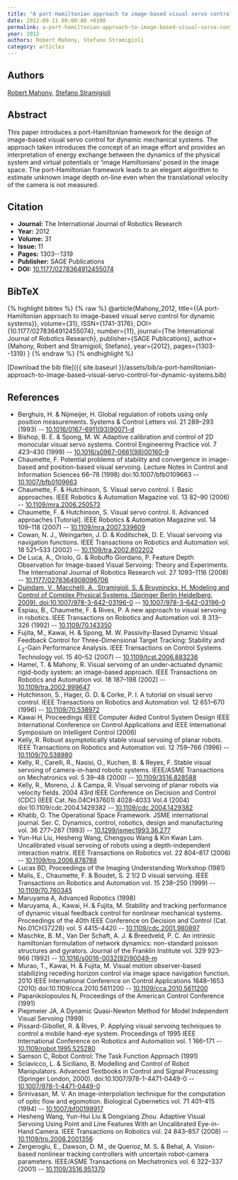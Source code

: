 ```yaml
---
title: "A port-Hamiltonian approach to image-based visual servo control for dynamic systems"
date: 2012-09-11 00:00:00 +0100
permalink: a-port-hamiltonian-approach-to-image-based-visual-servo-control-for-dynamic-systems
year: 2012
authors: Robert Mahony, Stefano Stramigioli
category: articles
---
```

 
## Authors
[Robert Mahony](authors/robert-mahony), [Stefano Stramigioli](authors/stefano-stramigioli)
 
## Abstract
 This paper introduces a port-Hamiltonian framework for the design of image-based visual servo control for dynamic mechanical systems. The approach taken introduces the concept of an image effort and provides an interpretation of energy exchange between the dynamics of the physical system and virtual potentials or ‘image Hamiltonians’ posed in the image space. The port-Hamiltonian framework leads to an elegant algorithm to estimate unknown image depth on-line even when the translational velocity of the camera is not measured. 
 
## Citation
- **Journal:** The International Journal of Robotics Research
- **Year:** 2012
- **Volume:** 31
- **Issue:** 11
- **Pages:** 1303--1319
- **Publisher:** SAGE Publications
- **DOI:** [10.1177/0278364912455074](https://doi.org/10.1177/0278364912455074)
 
## BibTeX
{% highlight bibtex %}
{% raw %}
@article{Mahony_2012,
  title={{A port-Hamiltonian approach to image-based visual servo control for dynamic systems}},
  volume={31},
  ISSN={1741-3176},
  DOI={10.1177/0278364912455074},
  number={11},
  journal={The International Journal of Robotics Research},
  publisher={SAGE Publications},
  author={Mahony, Robert and Stramigioli, Stefano},
  year={2012},
  pages={1303--1319}
}
{% endraw %}
{% endhighlight %}
 
[Download the bib file]({{ site.baseurl }}/assets/bib/a-port-hamiltonian-approach-to-image-based-visual-servo-control-for-dynamic-systems.bib)
 
## References
- Berghuis, H. & Nijmeijer, H. Global regulation of robots using only position measurements. Systems &amp; Control Letters vol. 21 289–293 (1993) -- [10.1016/0167-6911(93)90071-d](https://doi.org/10.1016/0167-6911(93)90071-d)
- Bishop, B. E. & Spong, M. W. Adaptive calibration and control of 2D monocular visual servo systems. Control Engineering Practice vol. 7 423–430 (1999) -- [10.1016/s0967-0661(98)00160-9](https://doi.org/10.1016/s0967-0661(98)00160-9)
- Chaumette, F. Potential problems of stability and convergence in image-based and position-based visual servoing. Lecture Notes in Control and Information Sciences 66–78 (1998) doi:10.1007/bfb0109663 -- [10.1007/bfb0109663](https://doi.org/10.1007/bfb0109663)
- Chaumette, F. & Hutchinson, S. Visual servo control. I. Basic approaches. IEEE Robotics &amp; Automation Magazine vol. 13 82–90 (2006) -- [10.1109/mra.2006.250573](https://doi.org/10.1109/mra.2006.250573)
- Chaumette, F. & Hutchinson, S. Visual servo control. II. Advanced approaches [Tutorial]. IEEE Robotics &amp; Automation Magazine vol. 14 109–118 (2007) -- [10.1109/mra.2007.339609](https://doi.org/10.1109/mra.2007.339609)
- Cowan, N. J., Weingarten, J. D. & Koditschek, D. E. Visual servoing via navigation functions. IEEE Transactions on Robotics and Automation vol. 18 521–533 (2002) -- [10.1109/tra.2002.802202](https://doi.org/10.1109/tra.2002.802202)
- De Luca, A., Oriolo, G. & Robuffo Giordano, P. Feature Depth Observation for Image-based Visual Servoing: Theory and                 Experiments. The International Journal of Robotics Research vol. 27 1093–1116 (2008) -- [10.1177/0278364908096706](https://doi.org/10.1177/0278364908096706)
- [Duindam, V., Macchelli, A., Stramigioli, S. & Bruyninckx, H. Modeling and Control of Complex Physical Systems. (Springer Berlin Heidelberg, 2009). doi:10.1007/978-3-642-03196-0](modeling-and-control-of-complex-physical-systems) -- [10.1007/978-3-642-03196-0](https://doi.org/10.1007/978-3-642-03196-0)
- Espiau, B., Chaumette, F. & Rives, P. A new approach to visual servoing in robotics. IEEE Transactions on Robotics and Automation vol. 8 313–326 (1992) -- [10.1109/70.143350](https://doi.org/10.1109/70.143350)
- Fujita, M., Kawai, H. & Spong, M. W. Passivity-Based Dynamic Visual Feedback Control for Three-Dimensional Target Tracking: Stability and $L_{2}$-Gain Performance Analysis. IEEE Transactions on Control Systems Technology vol. 15 40–52 (2007) -- [10.1109/tcst.2006.883236](https://doi.org/10.1109/tcst.2006.883236)
- Hamel, T. & Mahony, R. Visual servoing of an under-actuated dynamic rigid-body system: an image-based approach. IEEE Transactions on Robotics and Automation vol. 18 187–198 (2002) -- [10.1109/tra.2002.999647](https://doi.org/10.1109/tra.2002.999647)
- Hutchinson, S., Hager, G. D. & Corke, P. I. A tutorial on visual servo control. IEEE Transactions on Robotics and Automation vol. 12 651–670 (1996) -- [10.1109/70.538972](https://doi.org/10.1109/70.538972)
- Kawai H, Proceedings IEEE Computer Aided Control System Design IEEE International Conference on Control Applications and IEEE International Symposium on Intelligent Control (2006)
- Kelly, R. Robust asymptotically stable visual servoing of planar robots. IEEE Transactions on Robotics and Automation vol. 12 759–766 (1996) -- [10.1109/70.538980](https://doi.org/10.1109/70.538980)
- Kelly, R., Carelli, R., Nasisi, O., Kuchen, B. & Reyes, F. Stable visual servoing of camera-in-hand robotic systems. IEEE/ASME Transactions on Mechatronics vol. 5 39–48 (2000) -- [10.1109/3516.828588](https://doi.org/10.1109/3516.828588)
- Kelly, R., Moreno, J. & Campa, R. Visual servoing of planar robots via velocity fields. 2004 43rd IEEE Conference on Decision and Control (CDC) (IEEE Cat. No.04CH37601) 4028-4033 Vol.4 (2004) doi:10.1109/cdc.2004.1429382 -- [10.1109/cdc.2004.1429382](https://doi.org/10.1109/cdc.2004.1429382)
- Khatib, O. The Operational Space Framework. JSME international journal. Ser. C, Dynamics, control, robotics, design and manufacturing vol. 36 277–287 (1993) -- [10.1299/jsmec1993.36.277](https://doi.org/10.1299/jsmec1993.36.277)
- Yun-Hui Liu, Hesheng Wang, Chengyou Wang & Kin Kwan Lam. Uncalibrated visual servoing of robots using a depth-independent interaction matrix. IEEE Transactions on Robotics vol. 22 804–817 (2006) -- [10.1109/tro.2006.878788](https://doi.org/10.1109/tro.2006.878788)
- Lucas BD, Proceedings of the Imaging Understanding Workshop (1981)
- Malis, E., Chaumette, F. & Boudet, S. 2 1/2 D visual servoing. IEEE Transactions on Robotics and Automation vol. 15 238–250 (1999) -- [10.1109/70.760345](https://doi.org/10.1109/70.760345)
- Maruyama A, Advanced Robotics (1998)
- Maruyama, A., Kawai, H. & Fujita, M. Stability and tracking performance of dynamic visual feedback control for nonlinear mechanical systems. Proceedings of the 40th IEEE Conference on Decision and Control (Cat. No.01CH37228) vol. 5 4415–4420 -- [10.1109/cdc.2001.980897](https://doi.org/10.1109/cdc.2001.980897)
- Maschke, B. M., Van Der Schaft, A. J. & Breedveld, P. C. An intrinsic hamiltonian formulation of network dynamics: non-standard poisson structures and gyrators. Journal of the Franklin Institute vol. 329 923–966 (1992) -- [10.1016/s0016-0032(92)90049-m](https://doi.org/10.1016/s0016-0032(92)90049-m)
- Murao, T., Kawai, H. & Fujita, M. Visual motion observer-based stabilizing receding horizon control via image space navigation function. 2010 IEEE International Conference on Control Applications 1648–1653 (2010) doi:10.1109/cca.2010.5611200 -- [10.1109/cca.2010.5611200](https://doi.org/10.1109/cca.2010.5611200)
- Papanikolopoulos N, Proceedings of the American Control Conference (1991)
- Piepmeier JA, A Dynamic Quasi-Newton Method for Model Independent Visual Servoing (1999)
- Pissard-Gibollet, R. & Rives, P. Applying visual servoing techniques to control a mobile hand-eye system. Proceedings of 1995 IEEE International Conference on Robotics and Automation vol. 1 166–171 -- [10.1109/robot.1995.525280](https://doi.org/10.1109/robot.1995.525280)
- Samson C, Robot Control: The Task Function Approach (1991)
- Sciavicco, L. & Siciliano, B. Modelling and Control of Robot Manipulators. Advanced Textbooks in Control and Signal Processing (Springer London, 2000). doi:10.1007/978-1-4471-0449-0 -- [10.1007/978-1-4471-0449-0](https://doi.org/10.1007/978-1-4471-0449-0)
- Srinivasan, M. V. An image-interpolation technique for the computation of optic flow and egomotion. Biological Cybernetics vol. 71 401–415 (1994) -- [10.1007/bf00198917](https://doi.org/10.1007/bf00198917)
- Hesheng Wang, Yun-Hui Liu & Dongxiang Zhou. Adaptive Visual Servoing Using Point and Line Features With an Uncalibrated Eye-in-Hand Camera. IEEE Transactions on Robotics vol. 24 843–857 (2008) -- [10.1109/tro.2008.2001356](https://doi.org/10.1109/tro.2008.2001356)
- Zergeroglu, E., Dawson, D. M., de Querioz, M. S. & Behal, A. Vision-based nonlinear tracking controllers with uncertain robot-camera parameters. IEEE/ASME Transactions on Mechatronics vol. 6 322–337 (2001) -- [10.1109/3516.951370](https://doi.org/10.1109/3516.951370)

